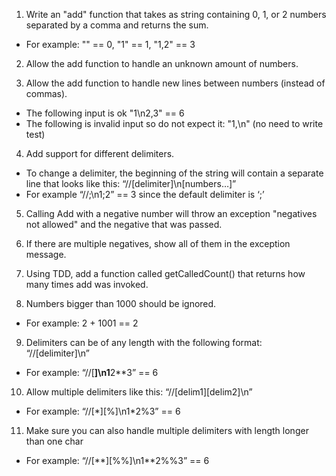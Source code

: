 1. Write an "add" function that takes as string containing 0, 1, or 2 numbers separated by a comma and returns the sum.

- For example: "" == 0, "1" == 1, "1,2" == 3

2. Allow the add function to handle an unknown amount of numbers.

3. Allow the add function to handle new lines between numbers (instead of commas).

- The following input is ok "1\n2,3" == 6
- The following is invalid input so do not expect it: "1,\n" (no need to write test)

4. Add support for different delimiters.

- To change a delimiter, the beginning of the string will contain a separate line that looks like this: “//[delimiter]\n[numbers…]”
- For example “//;\n1;2” == 3 since the default delimiter is ‘;’

5. Calling Add with a negative number will throw an exception "negatives not allowed" and the negative that was passed.

6. If there are multiple negatives, show all of them in the exception message.

7. Using TDD, add a function called getCalledCount() that returns how many times add was invoked.

8. Numbers bigger than 1000 should be ignored.

- For example: 2 + 1001 == 2

9. Delimiters can be of any length with the following format: “//[delimiter]\n”

- For example: “//[**]\n1**2**3” == 6

10. Allow multiple delimiters like this: “//[delim1][delim2]\n”

- For example: “//[\*][%]\n1\*2%3” == 6

11. Make sure you can also handle multiple delimiters with length longer than one char

- For example: “//[\*\*][%%]\n1\*\*2%%3” == 6
